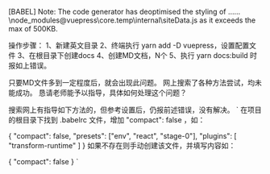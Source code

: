 [BABEL] Note: The code generator has deoptimised the styling of ……\node_modules\@vuepress\core\.temp\internal\siteData.js as it exceeds the max of 500KB.

操作步骤：
1、新建英文目录
2、终端执行 yarn add -D vuepress，设置配置文件
3、在根目录下创建docs
4、创建MD文档，N个
5、执行 yarn docs:build 时报如上错误。

只要MD文件多到一定程度后，就会出现此问题。
网上搜索了各种方法尝试，均未能成功。
恳请老师能予以指导，具体如何处理这个问题？


搜索网上有指导如下方法的，但参考设置后，仍报前述错误，没有解决。
`
在项目的根目录下找到 .babelrc 文件，增加 "compact": false ，如：

{
  "compact": false,
  "presets": ["env", "react", "stage-0"],
  "plugins": [
    "transform-runtime"
  ]
}
如果不存在则手动创建该文件，并填写内容如：

{
  "compact": false
}
`
